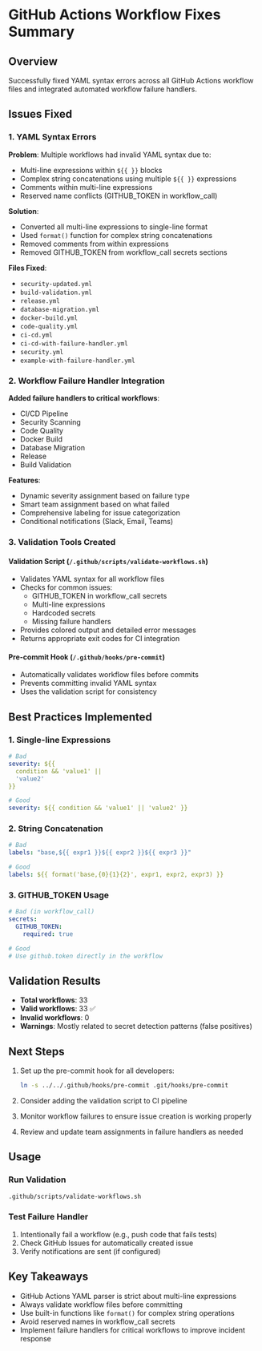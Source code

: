 # GitHub Actions Workflow Fixes Summary

## Overview
Successfully fixed YAML syntax errors across all GitHub Actions workflow files and integrated automated workflow failure handlers.

## Issues Fixed

### 1. YAML Syntax Errors
**Problem**: Multiple workflows had invalid YAML syntax due to:
- Multi-line expressions within `${{ }}` blocks
- Complex string concatenations using multiple `${{ }}` expressions
- Comments within multi-line expressions
- Reserved name conflicts (GITHUB_TOKEN in workflow_call)

**Solution**:
- Converted all multi-line expressions to single-line format
- Used `format()` function for complex string concatenations
- Removed comments from within expressions
- Removed GITHUB_TOKEN from workflow_call secrets sections

**Files Fixed**:
- `security-updated.yml`
- `build-validation.yml`
- `release.yml`
- `database-migration.yml`
- `docker-build.yml`
- `code-quality.yml`
- `ci-cd.yml`
- `ci-cd-with-failure-handler.yml`
- `security.yml`
- `example-with-failure-handler.yml`

### 2. Workflow Failure Handler Integration
**Added failure handlers to critical workflows**:
- CI/CD Pipeline
- Security Scanning
- Code Quality
- Docker Build
- Database Migration
- Release
- Build Validation

**Features**:
- Dynamic severity assignment based on failure type
- Smart team assignment based on what failed
- Comprehensive labeling for issue categorization
- Conditional notifications (Slack, Email, Teams)

### 3. Validation Tools Created

#### Validation Script (`/.github/scripts/validate-workflows.sh`)
- Validates YAML syntax for all workflow files
- Checks for common issues:
  - GITHUB_TOKEN in workflow_call secrets
  - Multi-line expressions
  - Hardcoded secrets
  - Missing failure handlers
- Provides colored output and detailed error messages
- Returns appropriate exit codes for CI integration

#### Pre-commit Hook (`/.github/hooks/pre-commit`)
- Automatically validates workflow files before commits
- Prevents committing invalid YAML syntax
- Uses the validation script for consistency

## Best Practices Implemented

### 1. Single-line Expressions
```yaml
# Bad
severity: ${{
  condition && 'value1' ||
  'value2'
}}

# Good
severity: ${{ condition && 'value1' || 'value2' }}
```

### 2. String Concatenation
```yaml
# Bad
labels: "base,${{ expr1 }}${{ expr2 }}${{ expr3 }}"

# Good
labels: ${{ format('base,{0}{1}{2}', expr1, expr2, expr3) }}
```

### 3. GITHUB_TOKEN Usage
```yaml
# Bad (in workflow_call)
secrets:
  GITHUB_TOKEN: 
    required: true

# Good
# Use github.token directly in the workflow
```

## Validation Results
- **Total workflows**: 33
- **Valid workflows**: 33 ✅
- **Invalid workflows**: 0
- **Warnings**: Mostly related to secret detection patterns (false positives)

## Next Steps
1. Set up the pre-commit hook for all developers:
   ```bash
   ln -s ../../.github/hooks/pre-commit .git/hooks/pre-commit
   ```

2. Consider adding the validation script to CI pipeline

3. Monitor workflow failures to ensure issue creation is working properly

4. Review and update team assignments in failure handlers as needed

## Usage

### Run Validation
```bash
.github/scripts/validate-workflows.sh
```

### Test Failure Handler
1. Intentionally fail a workflow (e.g., push code that fails tests)
2. Check GitHub Issues for automatically created issue
3. Verify notifications are sent (if configured)

## Key Takeaways
- GitHub Actions YAML parser is strict about multi-line expressions
- Always validate workflow files before committing
- Use built-in functions like `format()` for complex string operations
- Avoid reserved names in workflow_call secrets
- Implement failure handlers for critical workflows to improve incident response
